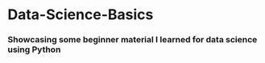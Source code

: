 # Data-Science-Basics
### Showcasing some beginner material I learned for data science using Python
